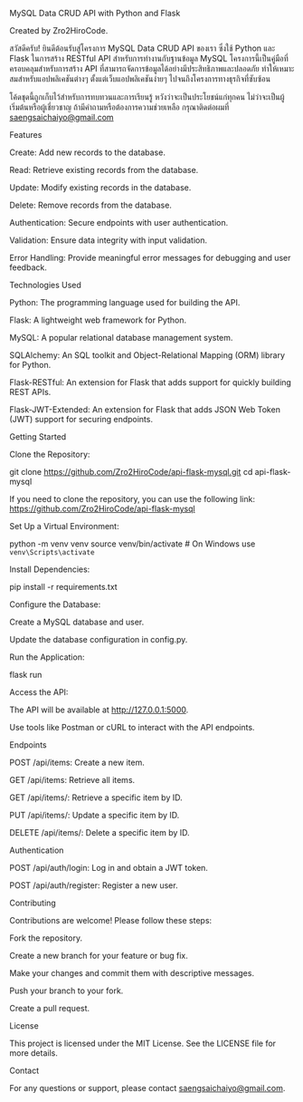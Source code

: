 MySQL Data CRUD API with Python and Flask

Created by Zro2HiroCode.

สวัสดีครับ! ยินดีต้อนรับสู่โครงการ MySQL Data CRUD API ของเรา ซึ่งใช้ Python และ Flask ในการสร้าง RESTful API สำหรับการทำงานกับฐานข้อมูล MySQL โครงการนี้เป็นคู่มือที่ครอบคลุมสำหรับการสร้าง API ที่สามารถจัดการข้อมูลได้อย่างมีประสิทธิภาพและปลอดภัย ทำให้เหมาะสมสำหรับแอปพลิเคชันต่างๆ ตั้งแต่เว็บแอปพลิเคชันง่ายๆ ไปจนถึงโครงการทางธุรกิจที่ซับซ้อน

โค้ดชุดนี้ถูกเก็บไว้สำหรับการทบทวนและการเรียนรู้ หวังว่าจะเป็นประโยชน์แก่ทุกคน ไม่ว่าจะเป็นผู้เริ่มต้นหรือผู้เชี่ยวชาญ ถ้ามีคำถามหรือต้องการความช่วยเหลือ กรุณาติดต่อผมที่ saengsaichaiyo@gmail.com

Features

Create: Add new records to the database.

Read: Retrieve existing records from the database.

Update: Modify existing records in the database.

Delete: Remove records from the database.

Authentication: Secure endpoints with user authentication.

Validation: Ensure data integrity with input validation.

Error Handling: Provide meaningful error messages for debugging and user feedback.

Technologies Used

Python: The programming language used for building the API.

Flask: A lightweight web framework for Python.

MySQL: A popular relational database management system.

SQLAlchemy: An SQL toolkit and Object-Relational Mapping (ORM) library for Python.

Flask-RESTful: An extension for Flask that adds support for quickly building REST APIs.

Flask-JWT-Extended: An extension for Flask that adds JSON Web Token (JWT) support for securing endpoints.

Getting Started

Clone the Repository:

git clone https://github.com/Zro2HiroCode/api-flask-mysql.git
cd api-flask-mysql

If you need to clone the repository, you can use the following link: https://github.com/Zro2HiroCode/api-flask-mysql

Set Up a Virtual Environment:

python -m venv venv
source venv/bin/activate  # On Windows use `venv\Scripts\activate`

Install Dependencies:

pip install -r requirements.txt

Configure the Database:

Create a MySQL database and user.

Update the database configuration in config.py.

Run the Application:

flask run

Access the API:

The API will be available at http://127.0.0.1:5000.

Use tools like Postman or cURL to interact with the API endpoints.

Endpoints

POST /api/items: Create a new item.

GET /api/items: Retrieve all items.

GET /api/items/<id>: Retrieve a specific item by ID.

PUT /api/items/<id>: Update a specific item by ID.

DELETE /api/items/<id>: Delete a specific item by ID.

Authentication

POST /api/auth/login: Log in and obtain a JWT token.

POST /api/auth/register: Register a new user.

Contributing

Contributions are welcome! Please follow these steps:

Fork the repository.

Create a new branch for your feature or bug fix.

Make your changes and commit them with descriptive messages.

Push your branch to your fork.

Create a pull request.

License

This project is licensed under the MIT License. See the LICENSE file for more details.

Contact

For any questions or support, please contact saengsaichaiyo@gmail.com.
